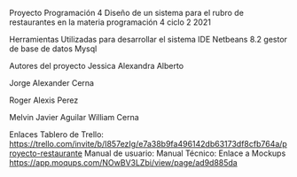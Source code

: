 Proyecto Programación 4
Diseño de un sistema para el rubro de restaurantes en la materia programación 4 ciclo 2 2021

Herramientas Utilizadas para desarrollar el sistema
IDE Netbeans 8.2 
gestor de base de datos Mysql

Autores del proyecto
Jessica Alexandra Alberto

Jorge Alexander Cerna

Roger Alexis Perez

Melvin Javier Aguilar
William Cerna

Enlaces
Tablero de Trello: https://trello.com/invite/b/I857ezIg/e7a38b9fa496142db63173df8cfb764a/proyecto-restaurante
Manual de usuario:
Manual Técnico:
Enlace a Mockups  https://app.moqups.com/NOwBV3LZbi/view/page/ad9d885da 
